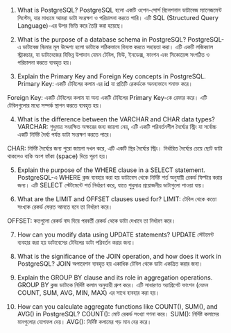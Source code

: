 1. What is PostgreSQL?
PostgreSQL হলো একটি ওপেন-সোর্স রিলেশনাল ডাটাবেজ ম্যানেজমেন্ট সিস্টেম, যার মাধ্যমে আমরা ডাটা সংরক্ষণ ও পরিচালনা করতে পারি। এটি SQL (Structured Query Language)-এর উপর ভিত্তি করে তৈরি করা হয়েছে।

 
2. What is the purpose of a database schema in PostgreSQL?
PostgreSQL-এ ডাটাবেজ স্কিমার মূল উদ্দেশ্য হলো ডাটাকে সঠিকভাবে বিন্যস্ত করতে সহায়তা করা। এটি একটি লজিক্যাল স্ট্রাকচার, যা ডাটাবেজের বিভিন্ন উপাদান যেমন টেবিল, ভিউ, ইনডেক্স, ফাংশন এবং সিকোয়েন্স সংগঠিত ও পরিচালনা করতে ব্যবহৃত হয়।

3. Explain the Primary Key and Foreign Key concepts in PostgreSQL.
Primary Key: একটি টেবিলের কলাম এর id যা প্রতিটি রেকর্ডকে অনন্যভাবে শনাক্ত করে। 

Foreign Key: একটি টেবিলের কলাম যা অন্য একটি টেবিলের Primary Key-কে রেফার করে। এটি টেবিলগুলোর মধ্যে সম্পর্ক স্থাপন করতে ব্যবহৃত হয়।


4. What is the difference between the VARCHAR and CHAR data types?
VARCHAR: শুধুমাত্র সংরক্ষিত অক্ষরের জন্য জায়গা নেয়, এটি একটি পরিবর্তনশীল দৈর্ঘ্যের স্ট্রিং যা সর্বোচ্চ একটি নির্দিষ্ট দৈর্ঘ্য পর্যন্ত ডাটা সংরক্ষণ করতে পারে।

CHAR: নির্দিষ্ট দৈর্ঘ্যের জন্য পুরো জায়গা দখল করে, এটি একটি স্থির দৈর্ঘ্যের স্ট্রিং। নির্ধারিত দৈর্ঘ্যের চেয়ে ছোট ডাটা থাকলেও বাকি অংশ ফাঁকা (space) দিয়ে পূরণ হয়।


5. Explain the purpose of the WHERE clause in a SELECT statement.
PostgreSQL-এ WHERE ক্লজ ব্যবহার করা হয় ডাটাবেস থেকে নির্দিষ্ট শর্ত অনুযায়ী রেকর্ড ফিল্টার করার জন্য। এটি SELECT স্টেটমেন্টে শর্ত নির্ধারণ করে, যাতে শুধুমাত্র প্রয়োজনীয় ডাটাগুলো পাওয়া যায়।

6. What are the LIMIT and OFFSET clauses used for?
LIMIT: টেবিল থেকে কতো সংখ্যক রেকর্ড ফেরত আনতে হবে তা নির্ধারণ করে।

OFFSET: কতগুলো রেকর্ড বাদ দিয়ে পরবর্তী রেকর্ড থেকে ডাটা দেখাবে তা নির্ধারণ করে।

7. How can you modify data using UPDATE statements?
UPDATE স্টেটমেন্ট ব্যবহার করা হয় ডাটাবেসের টেবিলের ডাটা পরিবর্তন করার জন্য।

8. What is the significance of the JOIN operation, and how does it work in PostgreSQL?
JOIN অপারেশন ব্যবহৃত হয় একাধিক টেবিল থেকে ডাটা একত্রিত করার জন্য। 

9. Explain the GROUP BY clause and its role in aggregation operations.
GROUP BY ক্লজ ডাটাকে নির্দিষ্ট কলাম অনুযায়ী গ্রুপ করে। এটি সাধারণত অ্যাগ্রিগেট ফাংশন (যেমন COUNT, SUM, AVG, MIN, MAX) এর সাথে ব্যবহার করা হয়।

10. How can you calculate aggregate functions like COUNT(), SUM(), and AVG() in PostgreSQL?
COUNT(): মোট রেকর্ড সংখ্যা গণনা করে।
SUM(): নির্দিষ্ট কলামের মানগুলোর যোগফল দেয়। 
AVG(): নির্দিষ্ট কলামের গড় মান বের করে।
 